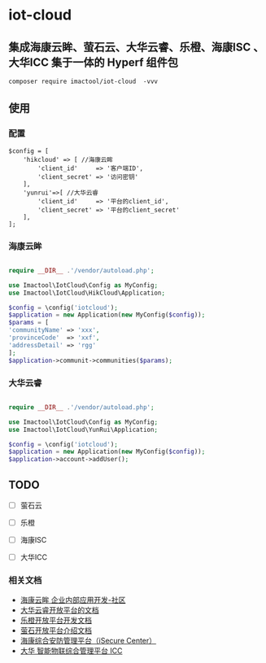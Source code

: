 # iot-cloud
## 集成海康云眸、萤石云、大华云睿、乐橙、海康ISC 、大华ICC 集于一体的 Hyperf 组件包

```
composer require imactool/iot-cloud  -vvv
```

## 使用

### 配置
```apacheconf
$config = [
	'hikcloud' => [ //海康云眸
		'client_id'     => '客户端ID',
		'client_secret' => '访问密钥'
	],
	'yunrui'=>[ //大华云睿
		'client_id'     => '平台的client_id',
		'client_secret' => '平台的client_secret'
	],
];
```

### 海康云眸
```php

require __DIR__ .'/vendor/autoload.php';

use Imactool\IotCloud\Config as MyConfig;
use Imactool\IotCloud\HikCloud\Application;

$config = \config('iotcloud');
$application = new Application(new MyConfig($config));
$params = [
'communityName' => 'xxx',
'provinceCode'  => 'xxf',
'addressDetail' => 'rgg'
];
$application->communit->communities($params);
```

### 大华云睿

```php

require __DIR__ .'/vendor/autoload.php';

use Imactool\IotCloud\Config as MyConfig;
use Imactool\IotCloud\YunRui\Application;

$config = \config('iotcloud');
$application = new Application(new MyConfig($config));
$application->account->addUser();

```
## TODO 

- [ ] 萤石云
- [ ] 乐橙
- [ ] 海康ISC
- [ ] 大华ICC


### 相关文档
- [海康云眸 企业内部应用开发-社区](https://pic.hik-cloud.com/opencustom/apidoc/online/neptune/4cb4c4f2147e4624bc29408ac70e92c4.html?timestamp=1653966047558)
- [大华云睿开放平台的文档](https://www.cloud-dahua.com/wiki)
- [乐橙开放平台开发文档 ](https://open.imou.com/book/start.html)
- [萤石开放平台介绍文档](https://open.ys7.com/doc/zh/book/index/user.html)
- [海康综合安防管理平台（iSecure Center）](https://open.hikvision.com/docs/docId?productId=5c67f1e2f05948198c909700&version=%2F9e6b1870e25348608d01b5669a7f3595&curNodeId=a23956fcc1c64d6ab5cf9b79d4e0d3be)
- [大华 智能物联综合管理平台 ICC](https://open-icc.dahuatech.com/#/)